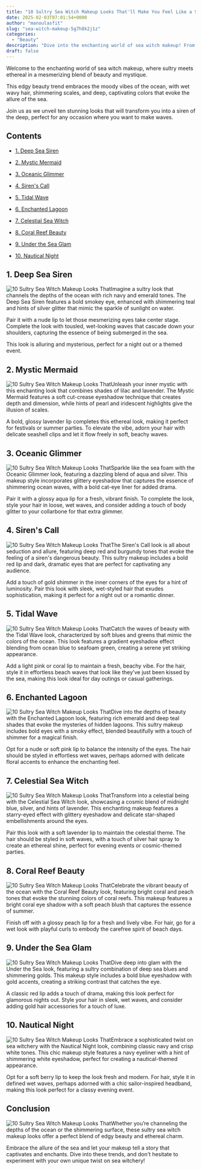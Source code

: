 ```yaml
---
title: "10 Sultry Sea Witch Makeup Looks That'll Make You Feel Like a Siren!"
date: 2025-02-03T07:01:54+0000
author: "manoulasfit"
slug: "sea-witch-makeup-5g7h8k2j1z"
categories:
  - "Beauty"
description: "Dive into the enchanting world of sea witch makeup! From shimmering scales to deep ocean hues, discover 10 sultry looks that transform you into a mesmerizing siren. Unleash your inner goddess with bold colors, ethereal glows, and spellbinding details that will turn heads and leave a lasting impression."
draft: false
---
```

Welcome to the enchanting world of sea witch makeup, where sultry meets ethereal in a mesmerizing blend of beauty and mystique. 

This edgy beauty trend embraces the moody vibes of the ocean, with wet wavy hair, shimmering scales, and deep, captivating colors that evoke the allure of the sea. 

Join us as we unveil ten stunning looks that will transform you into a siren of the deep, perfect for any occasion where you want to make waves.

## Contents

- [1. Deep Sea Siren](#1._Deep_Sea_Siren)

- [2. Mystic Mermaid](#2._Mystic_Mermaid)

- [3. Oceanic Glimmer](#3._Oceanic_Glimmer)

- [4. Siren's Call](#4._Siren)

- [5. Tidal Wave](#5._Tidal_Wave)

- [6. Enchanted Lagoon](#6._Enchanted_Lagoon)

- [7. Celestial Sea Witch](#7._Celestial_Sea_Witch)

- [8. Coral Reef Beauty](#8._Coral_Reef_Beauty)

- [9. Under the Sea Glam](#9._Under_the_Sea_Glam)

- [10. Nautical Night](#10._Nautical_Night)

## 1. Deep Sea Siren

![10 Sultry Sea Witch Makeup Looks That](/10-Sultry-Sea-Witch-Makeup-Looks-Thatll-Make-You-Feel-Like-a-Siren-1.-Deep-Sea-Siren.webp)Imagine a sultry look that channels the depths of the ocean with rich navy and emerald tones. The Deep Sea Siren features a bold smokey eye, enhanced with shimmering teal and hints of silver glitter that mimic the sparkle of sunlight on water. 

Pair it with a nude lip to let those mesmerizing eyes take center stage. Complete the look with tousled, wet-looking waves that cascade down your shoulders, capturing the essence of being submerged in the sea. 

This look is alluring and mysterious, perfect for a night out or a themed event.

## 2. Mystic Mermaid

![10 Sultry Sea Witch Makeup Looks That](/10-Sultry-Sea-Witch-Makeup-Looks-Thatll-Make-You-Feel-Like-a-Siren-2.-Mystic-Mermaid.webp)Unleash your inner mystic with this enchanting look that combines shades of lilac and lavender. The Mystic Mermaid features a soft cut-crease eyeshadow technique that creates depth and dimension, while hints of pearl and iridescent highlights give the illusion of scales. 

A bold, glossy lavender lip completes this ethereal look, making it perfect for festivals or summer parties. To elevate the vibe, adorn your hair with delicate seashell clips and let it flow freely in soft, beachy waves.

## 3. Oceanic Glimmer

![10 Sultry Sea Witch Makeup Looks That](/10-Sultry-Sea-Witch-Makeup-Looks-Thatll-Make-You-Feel-Like-a-Siren-3.-Oceanic-Glimmer.webp)Sparkle like the sea foam with the Oceanic Glimmer look, featuring a dazzling blend of aqua and silver. This makeup style incorporates glittery eyeshadow that captures the essence of shimmering ocean waves, with a bold cat-eye liner for added drama. 

Pair it with a glossy aqua lip for a fresh, vibrant finish. To complete the look, style your hair in loose, wet waves, and consider adding a touch of body glitter to your collarbone for that extra glimmer.

## 4. Siren's Call

![10 Sultry Sea Witch Makeup Looks That](/10-Sultry-Sea-Witch-Makeup-Looks-Thatll-Make-You-Feel-Like-a-Siren-4.-Sirens-Call.webp)The Siren's Call look is all about seduction and allure, featuring deep red and burgundy tones that evoke the feeling of a siren's dangerous beauty. This sultry makeup includes a bold red lip and dark, dramatic eyes that are perfect for captivating any audience. 

Add a touch of gold shimmer in the inner corners of the eyes for a hint of luminosity. Pair this look with sleek, wet-styled hair that exudes sophistication, making it perfect for a night out or a romantic dinner.

## 5. Tidal Wave

![10 Sultry Sea Witch Makeup Looks That](/10-Sultry-Sea-Witch-Makeup-Looks-Thatll-Make-You-Feel-Like-a-Siren-5.-Tidal-Wave.webp)Catch the waves of beauty with the Tidal Wave look, characterized by soft blues and greens that mimic the colors of the ocean. This look features a gradient eyeshadow effect blending from ocean blue to seafoam green, creating a serene yet striking appearance. 

Add a light pink or coral lip to maintain a fresh, beachy vibe. For the hair, style it in effortless beach waves that look like they've just been kissed by the sea, making this look ideal for day outings or casual gatherings.

## 6. Enchanted Lagoon

![10 Sultry Sea Witch Makeup Looks That](/10-Sultry-Sea-Witch-Makeup-Looks-Thatll-Make-You-Feel-Like-a-Siren-6.-Enchanted-Lagoon.webp)Dive into the depths of beauty with the Enchanted Lagoon look, featuring rich emerald and deep teal shades that evoke the mysteries of hidden lagoons. This sultry makeup includes bold eyes with a smoky effect, blended beautifully with a touch of shimmer for a magical finish. 

Opt for a nude or soft pink lip to balance the intensity of the eyes. The hair should be styled in effortless wet waves, perhaps adorned with delicate floral accents to enhance the enchanting feel.

## 7. Celestial Sea Witch

![10 Sultry Sea Witch Makeup Looks That](/10-Sultry-Sea-Witch-Makeup-Looks-Thatll-Make-You-Feel-Like-a-Siren-7.-Celestial-Sea-Witch.webp)Transform into a celestial being with the Celestial Sea Witch look, showcasing a cosmic blend of midnight blue, silver, and hints of lavender. This enchanting makeup features a starry-eyed effect with glittery eyeshadow and delicate star-shaped embellishments around the eyes. 

Pair this look with a soft lavender lip to maintain the celestial theme. The hair should be styled in soft waves, with a touch of silver hair spray to create an ethereal shine, perfect for evening events or cosmic-themed parties.

## 8. Coral Reef Beauty

![10 Sultry Sea Witch Makeup Looks That](/10-Sultry-Sea-Witch-Makeup-Looks-Thatll-Make-You-Feel-Like-a-Siren-8.-Coral-Reef-Beauty.webp)Celebrate the vibrant beauty of the ocean with the Coral Reef Beauty look, featuring bright coral and peach tones that evoke the stunning colors of coral reefs. This makeup features a bright coral eye shadow with a soft peach blush that captures the essence of summer. 

Finish off with a glossy peach lip for a fresh and lively vibe. For hair, go for a wet look with playful curls to embody the carefree spirit of beach days.

## 9. Under the Sea Glam

![10 Sultry Sea Witch Makeup Looks That](/10-Sultry-Sea-Witch-Makeup-Looks-Thatll-Make-You-Feel-Like-a-Siren-9.-Under-the-Sea-Glam.webp)Dive deep into glam with the Under the Sea look, featuring a sultry combination of deep sea blues and shimmering golds. This makeup style includes a bold blue eyeshadow with gold accents, creating a striking contrast that catches the eye. 

A classic red lip adds a touch of drama, making this look perfect for glamorous nights out. Style your hair in sleek, wet waves, and consider adding gold hair accessories for a touch of luxe.

## 10. Nautical Night

![10 Sultry Sea Witch Makeup Looks That](/10-Sultry-Sea-Witch-Makeup-Looks-Thatll-Make-You-Feel-Like-a-Siren-10.-Nautical-Night.webp)Embrace a sophisticated twist on sea witchery with the Nautical Night look, combining classic navy and crisp white tones. This chic makeup style features a navy eyeliner with a hint of shimmering white eyeshadow, perfect for creating a nautical-themed appearance. 

Opt for a soft berry lip to keep the look fresh and modern. For hair, style it in defined wet waves, perhaps adorned with a chic sailor-inspired headband, making this look perfect for a classy evening event.

## Conclusion

![10 Sultry Sea Witch Makeup Looks That](/10-Sultry-Sea-Witch-Makeup-Looks-Thatll-Make-You-Feel-Like-a-Siren-Conclusion.webp)Whether you’re channeling the depths of the ocean or the shimmering surface, these sultry sea witch makeup looks offer a perfect blend of edgy beauty and ethereal charm. 

Embrace the allure of the sea and let your makeup tell a story that captivates and enchants. Dive into these trends, and don't hesitate to experiment with your own unique twist on sea witchery!